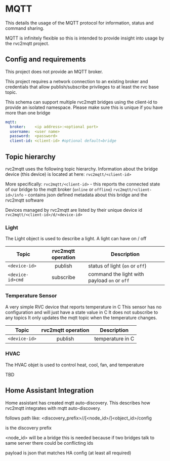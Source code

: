 # MQTT 

This details the usage of the MQTT protocol for information, status and command sharing.

MQTT is infinitely flexible so this is intended to provide insight into usage by the rvc2mqtt project. 

## Config and requirements

This project does not provide an MQTT broker.

This project requires a network connection to an existing broker
and credentials that allow publish/subscribe privileges to at least the rvc
base topic. 

This schema can support multiple rvc2mqtt bridges
using the client-id to provide an isolated namespace.  Please make sure this is unique if you
have more than one bridge 

```yml
mqtt:
  broker:    <ip address>:<optional port>
  username:  <user name>
  password:  <password>
  client-id: <client-id> #optional default=bridge

```

## Topic hierarchy

rvc2mqtt uses the following topic hierarchy.
Information about the bridge device (this device)
is located at here:
`rvc2mqtt/<client-id>`  

More specifically:
`rvc2mqtt/<client-id>`       - this reports the connected state of our bridge to the mqtt broker (`online` or `offline`)
`rvc2mqtt/<client-id>/info`  - contains json defined metadata about this bridge and the rvc2mqtt software

Devices managed by rvc2mqtt are listed by their unique device id
`rvc2mqtt/<client-id>/d/<device-id>`

### Light

The Light object is used to describe a light.
A light can have on / off

| Topic             | rvc2mqtt operation | Description                     |
|---                | :---:              | ---                             |
|`<device-id>`      | publish            | status of light (`on` or `off`) |
|`<device-id>cmd`   | subscribe          | command the light with payload `on` or `off` |



### Temperature Sensor

A very simple RVC device that reports temperature in C
This sensor has no configuration and will just have a state value in C
It does not subscribe to any topics
It only updates the mqtt topic when the temperature changes.

| Topic                         | rvc2mqtt operation | Description                     |
|---                            | :---:              | ---                             |
|`<device-id>`      | publish            | temperature in C |


### HVAC

The HVAC objet is used to control heat, cool, fan, and temperature

TBD

## Home Assistant Integration

Home assistant has created mqtt auto-discovery.  This describes how rvc2mqtt integrates
with mqtt auto-discovery.


follows path like: <discovery_prefix>/<component>/[<node_id>/]<object_id>/config

<homeassistant> is the discovery prefix

<node_id> will be a bridge <client-id> this is needed because if two bridges talk to same server there could be conflicting ids

payload is json that matches HA config (at least all required)

